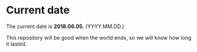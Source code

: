 # Current date

The current date is **2018.06.05.** (YYYY.MM.DD.)

This repository will be good when the world ends, so we will know how long it lasted.